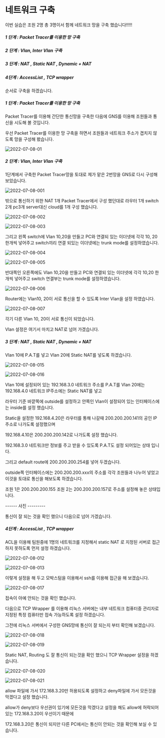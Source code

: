 # 네트워크 구축



이번 실습은 조원 2명 총 3명이서 함께 네트워크 망을 구축 했습니다!!!!!

##### 1 단계 : Packet Tracer를 이용한 망 구축

##### 2 단계 :  Vlan, Inter Vlan 구축

##### 3 단계 : NAT , Static NAT , Dynamic + NAT

##### 4단계 :  AccessList , TCP wrapper

순서로 구축을 하겠습니다.






##### 1 단계 : Packet Tracer를 이용한 망 구축

Packet Tracer를 이용해 간단한 통신망을 구축한 다음에 GNS를 이용해 조원들과 통신을 시도해 볼 것입니다.

우선 Packet Tracer를 이용한 망 구축을 하면서 조원들과 네트워크 주소가 겹치지 않도록 망을 구성해 봤습니다.

![2022-07-08-01](../images/2022-07-08-Network/2022-07-08-01-16572251769593.PNG)

##### 2 단계 :  Vlan, Inter Vlan 구축

1단계에서 구축한 Packet Tracer망을 토대로 제가 맡은 2번망을 GNS로 다시 구성해 보았습니다.

![2022-07-08-001](../images/2022-07-08-Network/2022-07-08-001.PNG)

밖으로 통신하기 위한 NAT 1개 Packet Tracer에서 구성 했던대로 라우터 1개 switch 2개 pc3개 server대신 cloud를 1개 구성 했습니다.



![2022-07-08-002](../images/2022-07-08-Network/2022-07-08-002.PNG)

![2022-07-08-003](../images/2022-07-08-Network/2022-07-08-003.PNG)

그리고 왼쪽 switch에 Vlan 10,20을 만들고 PC와 연결되 있는 이더넷에 각각 10, 20 한개씩 넣어주고 switch끼리 연결 되있는 이더넷에는 trunk mode를 설정하였습니다.

![2022-07-08-004](../images/2022-07-08-Network/2022-07-08-004.PNG)

![2022-07-08-005](../images/2022-07-08-Network/2022-07-08-005.PNG)

반대쪽인 오른쪽에도 Vlan 10,20을 만들고 PC와 연결되 있는 이더넷에 각각 10,20 한개씩 넣어주고 switch 연결부는 trunk mode를 설정하였습니다.

![2022-07-08-006](../images/2022-07-08-Network/2022-07-08-006.PNG)

Router에는 Vlan10, 20이 서로 통신을 할 수 있도록 Inter Vlan을 설정 하였습니다.

![2022-07-08-007](../images/2022-07-08-Network/2022-07-08-007.PNG)

각기 다른 Vlan 10, 20이 서로 통신이 되었습니다.

Vlan 설정은 여기서 마치고 NAT로 넘어 가겠습니다.



##### 3 단계 : NAT , Static NAT , Dynamic + NAT

Vlan 10에 P.A.T를 넣고 Vlan 20에 Static NAT를 넣도록 하겠습니다.

![2022-07-08-015](../images/2022-07-08-Network/2022-07-08-015.PNG)

![2022-07-08-016](../images/2022-07-08-Network/2022-07-08-016.PNG)

Vlan 10에 설정되어 있는 192.168.3.0 네트워크 주소를 P.A.T를 Vlan 20에는 192.168.4.0 네트워크 IP주소에는 Static NAT를 넣고

라우터 기준 바깥쪽에 outside를 설정하고 안쪽인 Vlan이 설정되어 있는 인터페이스에는 inside를 설정 했습니다.

Static을 설정한 192.168.4.20은 라우터를 통해 나갈때 200.200.200.141의 공인 IP주소로 나가도록 설정했으며

192.168.4.10은 200.200.200.142로 나가도록 설정 했습니다.

192.168.3.0 네트워크만 정보를 주고 받을 수 있도록 P.A.T도 설정 되어있는 상태 입니다.

그리고 default route에 200.200.200.254를 넣어 두겠습니다.

outside쪽 인터페이스에는 200.200.200.xxx의 주소를 각각 조원들과 나누어 넣었고 이것을 토대로 통신을 해보도록 하겠습니다.



조원 1은 200.200.200.155 조원 2는 200.200.200.157로 주소를 설정해 놓은 상태입니다.

------ 사진 ---------



통신이 잘 되는 것을 확인 했으니 다음으로 넘어 가겠습니다.



##### 4단계 :  AccessList , TCP wrapper

ACL을 이용해 팀원중에 1명의 네트워크를 지정해서 static  NAT  로 지정된 서버로 접근하지 못하도록 먼저 설정 하겠습니다.

![2022-07-08-012](../images/2022-07-08-Network/2022-07-08-012.PNG)

![2022-07-08-013](../images/2022-07-08-Network/2022-07-08-013-16573311330825.PNG)

이렇게 설정을 해 두고 모박스텀을 이용해서 ssh를 이용해 접근을 해 보겠습니다.

![2022-07-08-017](../images/2022-07-08-Network/2022-07-08-017.PNG)

접속이 아예 안되는 것을 확인 했습니다.



다음으로 TCP Wrapper 를 이용해 리눅스 서버에는 내부 네트워크 컴퓨터중 관리자로 지정된 특정 컴퓨터만 접속 가능하도록 설정 하겠습니다.

그전에 리눅스 서버에서 구성한 GNS망에 통신이 잘 되는지 부터 확인해 보겠습니다.

![2022-07-08-018](../images/2022-07-08-Network/2022-07-08-018.PNG)

![2022-07-08-019](../images/2022-07-08-Network/2022-07-08-019.PNG)

Static NAT, Routing 도 잘 통신이 되는것을 확인 했으니  TCP Wrapper 설정을 하겠습니다.

![2022-07-08-020](../images/2022-07-08-Network/2022-07-08-020.PNG)

![2022-07-08-021](../images/2022-07-08-Network/2022-07-08-021.PNG)

allow 파일에 가서 172.168.3.20만 허용되도록 설정하고 deny파일에 가서 모든것을 막겠다고 설정 했습니다.

allow가 deny보다 우선권이 있기에 모든것을 막겠다고 설정을 해도 allow에 허락되어 있는 172.168.3.20이 우선이기 때문에

172.168.3.20은 통신이 되지만 다른 PC에서는 통신이 안되는 것을 확인해 보실 수 있습니다.
